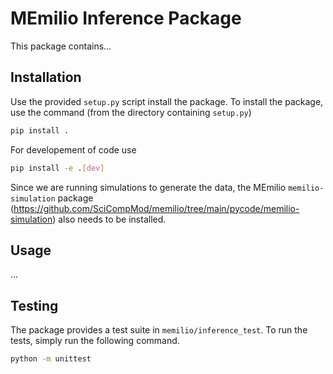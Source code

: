 MEmilio Inference Package
=======================
This package contains...
 
## Installation

Use the provided `setup.py` script install the package. 
To install the package, use the command (from the directory containing `setup.py`)

```bash
pip install .
```

For developement of code use

```bash
pip install -e .[dev]
``` 

Since we are running simulations to generate the data, the MEmilio `memilio-simulation` package (https://github.com/SciCompMod/memilio/tree/main/pycode/memilio-simulation) also needs to be installed.

## Usage
...

## Testing 
The package provides a test suite in `memilio/inference_test`. To run the tests, simply run the following command.

```bash
python -m unittest
```
